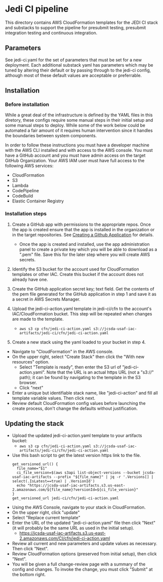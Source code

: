 # Jedi CI pipeline

This directory contains AWS CloudFormation templates for the JEDI CI stack and
substacks to support the pipeline for presubmit testing, presubmit integration
testing and continuous integration.


## Parameters

See jedi-ci.yaml for the set of parameters that must be set for a new
deployment. Each additional substack yaml has parameters which may be tuned
by altering their default or by passing through to the jedi-ci config, although
most of these default values are acceptable or preferrable.


## Installation


### Before installation

While a great deal of the infrastructure is defined by the YAML files in this
diretory, these configs require some manual steps in their initial setup and
some manual steps to deploy. While some of the work below could be automated
a fair amount of it requires human intervention since it handles the boundaries
between system components.

In order to follow these instructions you must have a developer machine with
the AWS CLI installed and with access to the AWS console. You must have a GitHub
account and you must have admin access on the target GitHub Organization. Your
AWS IAM user must have full access to the following AWS services:
  - CloudFormation
  - S3
  - Lambda
  - CodePipeline
  - CodeBuild
  - Elastic Container Registry

### Installation steps

1. Create a GitHub app with permissions to the appropriate repos. Once the app
   is created ensure that the app is installed in the organization or in the
   target repositories. See [Creating a Github Application](https://docs.github.com/en/apps/creating-github-apps/creating-github-apps/creating-a-github-app)
   for details.
   * Once the app is created and installed, use the app administration panel to
     create a private key which you will be able to download as a ".pem" file.
     Save this for the later step where you will create AWS secrets.

2. Identify the S3 bucket for the account used for CloudFormation templates or
   other IAC. Create this bucket if the account does not already have one.

3. Create the GitHub application secret key; text field. Get the contents of the pem
   file generated for the GitHub application in step 1 and save it as a secret in AWS Secrets Manager.

4. Upload the jedi-ci-action.yaml template in jedi-ci/cfn to the account's
   IAC/CloudFormation bucket. This step will be repeated when changes are made
   to the template.
   * `aws s3 cp cfn/jedi-ci-action.yaml s3://jcsda-usaf-iac-artifacts/jedi-ci/cfn/jedi-ci-action.yaml`

5. Create a new stack using the yaml loaded to your bucket in step 4.
  * Navigate to "CloudFormation" in the AWS console.
  * On the upper right, select "Create Stack" then click the "With new
    resources" option.
    - Select "Template is ready", then enter the S3 url of "jedi-ci-action.yaml". Note
      that the URL is an actual https URL (not a "s3://" path); it can be found
      by navigating to the template in the S3 browser.
    - Click "next"
  * Enter a unique but identifiable stack name, like "jedi-ci-action" and fill
    all template variable values. Then click next.
  * Review default CloudFormation config values before launching the create
    process, don't change the defaults without justification.


## Updating the stack

* Upload the updated jedi-ci-action.yaml template to your artifacts bucket:
  - `aws s3 cp cfn/jedi-ci-action.yaml s3://jcsda-usaf-iac-artifacts/jedi-ci/cfn/jedi-ci-action.yaml`
* Use this bash script to get the latest version https link to the file.
  ```
  get_versioned_url() {
    file_name="$1"
    ci_file_version=$(aws s3api list-object-versions --bucket jcsda-usaf-iac-artifacts --prefix "${file_name}" | jq -r '.Versions[] | select(.IsLatest==true) | .VersionId')
    echo "https://jcsda-usaf-iac-artifacts.s3.us-east-2.amazonaws.com/${file_name}?versionId=${ci_file_version}"
  }
  get_versioned_url jedi-ci/cfn/jedi-ci-action.yaml
  ```
* Using the AWS Console, navigate to your stack in CloudFormation.
* On the upper right, click "update"
* Select "Replace current template"
* Enter the URL of the updated "jedi-ci-action.yaml" file then click "Next" (it will
  probably be the same URL as used in the initial setup).
  - https://jcsda-usaf-iac-artifacts.s3.us-east-2.amazonaws.com/CI/cfn/jedi-ci-action.yaml
* Review all current and new parameters and update values as necessary. Then
  click "Next".
* Review CloudFormation options (preserved from initial setup), then click
  "Next".
* You will be given a full change-review page with a summary of the config and
  changes. To invoke the change, you must click "Submit" at the bottom right.

